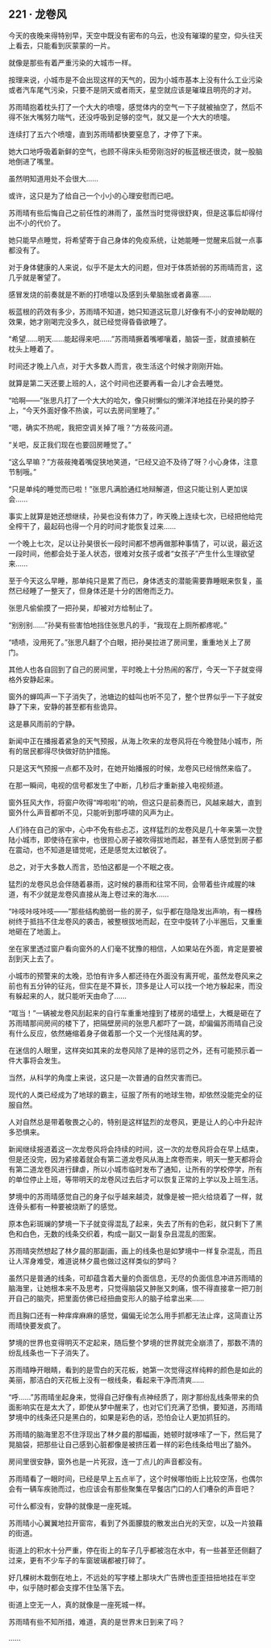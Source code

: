 ## 221 · 龙卷风

今天的夜晚来得特别早，天空中既没有密布的乌云，也没有璀璨的星空，仰头往天上看去，只能看到灰蒙蒙的一片。

就像是那些有着严重污染的大城市一样。

按理来说，小城市是不会出现这样的天气的，因为小城市基本上没有什么工业污染或者汽车尾气污染，只要不是阴天或者雨天，星空就应该是璀璨且明亮的才对。

苏雨晴抱着枕头打了一个大大的喷嚏，感觉体内的空气一下子就被抽空了，然后不得不张大嘴努力喘气，还没呼吸到足够的空气，就又是一个大大的喷嚏。

连续打了五六个喷嚏，直到苏雨晴都快要窒息了，才停了下来。

她大口地呼吸着新鲜的空气，也顾不得床头柜旁刚泡好的板蓝根还很烫，就一股脑地倒进了嘴里。

虽然明知道用处不会很大……

或许，这只是为了给自己一个小小的心理安慰而已吧。

苏雨晴有些后悔自己之前任性的淋雨了，虽然当时觉得很舒爽，但是这事后却得付出不小的代价了。

她只能早点睡觉，将希望寄于自己身体的免疫系统，让她能睡一觉醒来后就一点事都没有了。

对于身体健康的人来说，似乎不是太大的问题，但对于体质娇弱的苏雨晴而言，这几乎就是奢望了。

感冒发烧的前奏就是不断的打喷嚏以及感到头晕脑胀或者鼻塞……

板蓝根的药效有多少，苏雨晴不知道，她只知道这玩意儿好像有不小的安神助眠的效果，她才刚喝完没多久，就已经觉得昏昏欲睡了。

“希望……明天……能起得来吧……”苏雨晴撅着嘴嘟嚷着，脑袋一歪，就直接躺在枕头上睡着了。

时间还才晚上八点，对于大多数人而言，夜生活这个时候才刚刚开始。

就算是第二天还要上班的人，这个时间也还要再看一会儿才会去睡觉。

“哈啊——”张思凡打了一个大大的哈欠，像只树懒似的懒洋洋地挂在孙昊的脖子上，“今天外面好像不热诶，可以去房间里睡了。”

“嗯，确实不热呢，我把空调关掉了哦？”方莜莜问道。

“关吧，反正我们现在也要回房睡觉了。”

“这么早嘛？”方莜莜掩着嘴促狭地笑道，“已经又迫不及待了呀？小心身体，注意节制哦。”

“只是单纯的睡觉而已啦！”张思凡满脸通红地辩解道，但这只能让别人更加误会……

事实上就算是她还想继续，孙昊也没有体力了，昨天晚上连续七次，已经把他给完全榨干了，最起码也得一个月的时间才能恢复过来……

一个晚上七次，足以让孙昊很长一段时间都不想再做那种事情了，可以说，最近这一段时间，他都会处于圣人状态，很难对女孩子或者“女孩子”产生什么生理欲望来……

至于今天这么早睡，那单纯只是累了而已，身体透支的潜能需要靠睡眠来恢复，虽然已经睡了一整天了，但身体还是十分的困倦而乏力。

张思凡偷偷摸了一把孙昊，却被对方给制止了。

“别别别……”孙昊有些害怕地挡住张思凡的手，“我现在上厕所都疼呢。”

“啧啧，没用死了。”张思凡翻了个白眼，把孙昊拉进了房间里，重重地关上了房门。

其他人也各自回到了自己的房间里，平时晚上十分热闹的客厅，今天一下子就变得格外安静起来。

窗外的蝉鸣声一下子消失了，池塘边的蛙叫也听不见了，整个世界似乎一下子就安静了下来，安静的甚至都有些诡异。

这是暴风雨前的宁静。

新闻中正在播报着紧急的天气预报，从海上吹来的龙卷风将在今晚登陆小城市，所有的居民都得尽快做好防护措施。

只是这天气预报一点都不及时，在她开始播报的时候，龙卷风已经悄然来临了。

在那一瞬间，电视的信号都发生了中断，几秒后才重新接入电视频道。

窗外狂风大作，将窗户吹得“哗啦啦”的响，但这只是前奏而已，风越来越大，直到窗外什么声音都听不见，只能听到那呼啸的风声为止。

人们待在自己的家中，心中不免有些忐忑，这样猛烈的龙卷风是几十年来第一次登陆小城市，即使待在家中，也很担心房子被吹得拔地而起，甚至有人感觉到房子都在震动，也不知道是错觉呢，还是感觉太过敏锐了。

总之，对于大多数人而言，恐怕这都是一个不眠之夜。

猛烈的龙卷风总会伴随着暴雨，这时候的暴雨和往常不同，会带着些许咸腥的味道，有不少就是龙卷风直接从海上卷过来的海水……

“咔吱咔吱咔吱——”那些结构脆弱一些的房子，似乎都在隐隐发出声响，有一棵杨树终于抵挡不住龙卷风的袭击，被整根拔地而起，在空中旋转了小半圈后，又重重地砸在了地面上。

坐在家里透过窗户看向窗外的人们毫不犹豫的相信，人如果站在外面，肯定是要被刮到天上去了。

小城市的预警来的太晚，恐怕有许多人都还待在外面没有离开呢，虽然龙卷风来之前也有五分钟的征兆，但实在是不算长，顶多是让人可以找一个地方躲起来，而没有躲起来的人，就只能听天由命了……

“哐当！”一辆被龙卷风刮起来的自行车重重地撞到了楼房的墙壁上，大概是砸在了苏雨晴那间房间的楼下了，把隔壁房间的张思凡都吓了一跳，却偏偏苏雨晴自己没有什么反应，依然蜷缩着身子做着那一个又一个光怪陆离的梦。

在迷信的人眼里，这样突如其来的龙卷风除了是神的惩罚之外，还有可能预示着一件大事将会发生。

当然，从科学的角度上来说，这只是一次普通的自然灾害而已。

现代的人类已经成为了地球的霸主，征服了所有的地球生物，却依然没能完全的征服自然。

人对自然总是带着敬畏之心的，特别是这样猛烈的龙卷风，更是让人的心中升起许多恐惧来。

新闻继续报道着这一次龙卷风将会持续的时间，这一次的龙卷风将会在早上结束，但是还没完，因为紧接着就会有第二道龙卷风从海上席卷而来，明天一整天都将会有第二道龙卷风进行肆虐，所以小城市临时发布了通知，让所有的学校停学，所有的单位停止上班，等带明天的龙卷风过去后才可以恢复正常的上学以及上班生活。

梦境中的苏雨晴感觉自己的身子似乎越来越烫，就像是被一把火给烧着了一样，就连骨头都有一种要被烧断了的感觉。

原本色彩斑斓的梦境一下子就变得混乱了起来，失去了所有的色彩，就只剩下了黑色和白色，无数的线条交织着，构成一副又一副复杂且混乱的图案。

苏雨晴突然想起了林夕晨的那副画，画上的线条也是如梦境中一样复杂混乱，而且让人浑身难受，难道说林夕晨也做过这样类似的梦吗？

虽然只是普通的线条，可却蕴含着大量的负面信息，无尽的负面信息冲进苏雨晴的脑海里，让她根本来不及思考，只觉得脑袋又肿胀又刺痛，恨不得直接拿一把刀剖开自己的脑壳，把里面仿佛已经扭曲变形人的脑子给拿出来……

而且胸口还有一种痒痒麻麻的感觉，偏偏无论怎么用手抓都无法止痒，这简直让苏雨晴快要发疯了。

梦境的世界也变得明灭不定起来，随后整个梦境的世界就完全崩溃了，那数不清的纷乱线条也一下子消失了。

苏雨晴睁开眼睛，看到的是雪白的天花板，她第一次觉得这样纯粹的颜色是如此的美丽，那洁白的天花板上没有一根线条，看起来干净而清爽……

“呼……”苏雨晴坐起身来，觉得自己好像有点神经质了，刚才那纷乱线条带来的负面影响实在是太大了，即使从梦中醒来了，也对它们充满了恐惧，要知道，苏雨晴梦境中的线条还只是黑白的，如果是彩色的话，恐怕会让人更加抓狂的。

苏雨晴的脑海里忍不住浮现出了林夕晨的那幅画，她顿时就哆嗦了一下，然后晃了晃脑袋，把那些让自己感到心脏都像是被挤压着一样的彩色线条给甩出了脑外。

房间里很安静，窗外也是一片死寂，连一丁点儿的声音都没有。

苏雨晴看了一眼时间，已经是早上五点半了，这个时候哪怕街上比较空荡，也偶尔会有一辆车疾驰而过，也应该会有那些聚集在早餐店门口的人们嘈杂的声音吧？

可什么都没有，安静的就像是一座死城。

苏雨晴小心翼翼地拉开窗帘，看到了外面朦胧的散发出白光的天空，以及一片狼藉的街道。

街道上的积水十分严重，停在街上的车子几乎都被泡在水中，有一些甚至还侧翻了过来，更有不少车子的车窗玻璃都被打碎了。

好几棵树木栽倒在地上，不远处的写字楼上那块大广告牌也歪歪扭扭地挂在半空中，似乎随时都会支撑不住坠落下去。

街道上空无一人，真的就像是一座死城一样。

苏雨晴有些不知所措，难道，真的是世界末日到来了吗？

……
